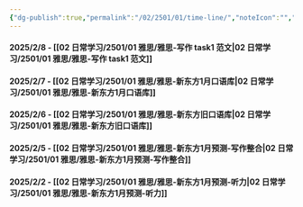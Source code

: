 ```yaml
---
{"dg-publish":true,"permalink":"/02/2501/01/time-line/","noteIcon":"","created":"2025-02-11T18:25","updated":"2025-07-01T13:38"}
---
```




#### 2025/2/8 - [[02 日常学习/2501/01 雅思/雅思-写作 task1 范文\|02 日常学习/2501/01 雅思/雅思-写作 task1 范文]]

#### 2025/2/7 - [[02 日常学习/2501/01 雅思/雅思-新东方1月口语库\|02 日常学习/2501/01 雅思/雅思-新东方1月口语库]]

#### 2025/2/6 - [[02 日常学习/2501/01 雅思/雅思-新东方旧口语库\|02 日常学习/2501/01 雅思/雅思-新东方旧口语库]]

#### 2025/2/5 - [[02 日常学习/2501/01 雅思/雅思-新东方1月预测-写作整合\|02 日常学习/2501/01 雅思/雅思-新东方1月预测-写作整合]]

#### 2025/2/2 - [[02 日常学习/2501/01 雅思/雅思-新东方1月预测-听力\|02 日常学习/2501/01 雅思/雅思-新东方1月预测-听力]]

